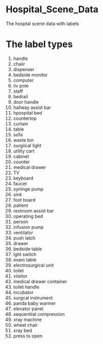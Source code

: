 # Hospital_Scene_Data
The hosptal scene data with labels
# The label types
1. handle
2. chaiir
3. dispenser
4. bedside monitor
5. computer
6. iiv pole
7. staff
8. bedrail
9. door handle
10. hallway assist bar
11. hpospital bed
12. countertop
13. curtain
14. table
15. sofa
16. waste bin
17. surgiical light
18. utility cart
19. cabinet
20. counter
21. medical drawer
22. TV
23. keyboard
24. faucet
25. syriinge pump
26. sink
27. foot board
28. patient
29. restroom assist bar
30. operating bed
31. person
32. infusion pump
33. ventilator
34. push latch
35. drawer
36. bedside table
37. lght switch
38. exam table
39. electrosurgical unit
40. toilet
41. viisitor
42. medical drawer container
43. toilet handle
44. incubator
45. surgcal instrument
46. panda baby warmer
47. elevator panel
48. sequentiial compression
49. xray machine
50. wheel chair
51. xray bed
52. press to open

